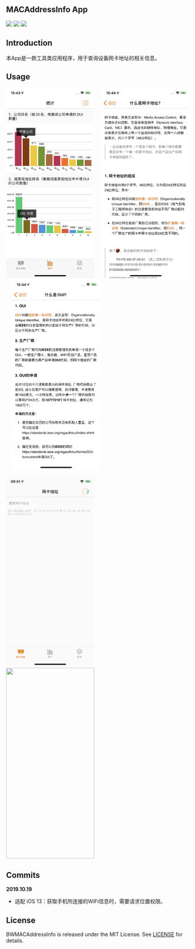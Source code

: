 ## MACAddressInfo App

![](https://img.shields.io/badge/platform-iOS-red.svg) ![](https://img.shields.io/badge/language-Objective--C-orange.svg) ![](https://img.shields.io/badge/license-MIT%20License-brightgreen.svg) 


## Introduction
本App是一款工具类应用程序，用于查询设备网卡地址的相关信息。


## Usage

<img src="https://github.com/wz15011015/BWMACAddressInfo/blob/master/Screenshots/MACData.jpeg" width="240" height="519"> &nbsp;&nbsp;&nbsp; <img src="https://github.com/wz15011015/BWMACAddressInfo/blob/master/Screenshots/MACAddress_Intro.jpeg" width="240" height="519"> &nbsp;&nbsp;&nbsp; <img src="https://github.com/wz15011015/BWMACAddressInfo/blob/master/Screenshots/OUI_Intro.jpeg" width="240" height="519"> 

<img src="https://github.com/wz15011015/BWMACAddressInfo/blob/master/Screenshots/MacAddress_Scan.gif" width="240" height="519">&nbsp;&nbsp;&nbsp;&nbsp;&nbsp;&nbsp;&nbsp;<img src="https://github.com/wz15011015/BWMACAddressInfo/blob/master/Screenshots/MacAddress_Search.gif" width="240" height="519">


## Commits

**2019.10.19**

- 适配 iOS 13：获取手机所连接的WiFi信息时，需要请求位置权限。


## License

BWMACAddressInfo is released under the MIT License. See [LICENSE](https://github.com/wz15011015/BTStudio/blob/master/License/MITLicense.html) for details.
 
